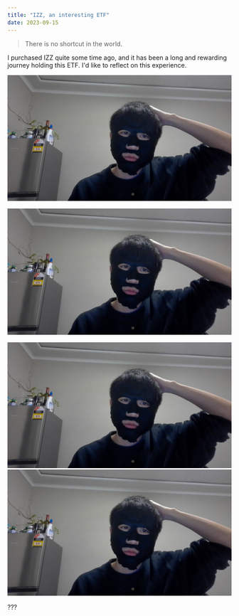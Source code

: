 ```yaml
---
title: "IZZ, an interesting ETF"
date: 2023-09-15
---
```


> There is no shortcut in the world.

I purchased IZZ quite some time ago, and it has been a long and rewarding journey holding this ETF. I'd like to reflect on this experience.

![title1](./images/1-150923.jpg)

![title2](images/1-150923.jpg)



<img src="./images/1-150923.jpg" alt="Getting started1" />

<img src="images/1-150923.jpg" alt="Getting started2" />


???